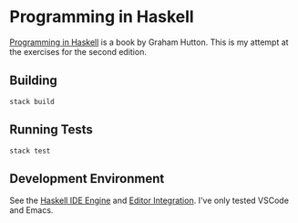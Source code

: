 # Programming in Haskell

[Programming in Haskell](http://www.cs.nott.ac.uk/~pszgmh/pih.html) is a book by
Graham Hutton. This is my attempt at the exercises for the second edition.

## Building

```
stack build
```

## Running Tests

```
stack test
```

## Development Environment

See the [Haskell IDE Engine](https://github.com/haskell/haskell-ide-engine) and
[Editor
Integration](https://github.com/haskell/haskell-ide-engine#editor-integration). I've
only tested VSCode and Emacs.
